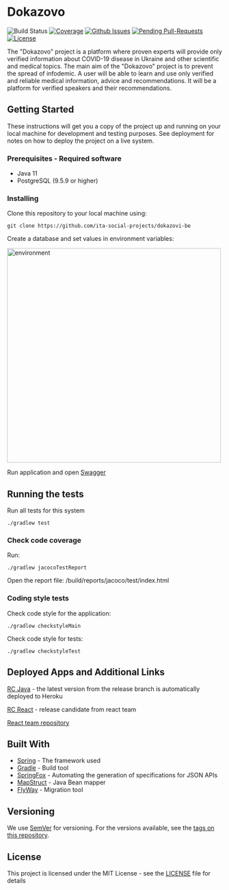# Dokazovo
![Build Status](https://github.com/ita-social-projects/dokazovi-be/workflows/Build%20&%20Test/badge.svg)
[![Coverage](https://sonarcloud.io/api/project_badges/measure?project=ita-social-projects_dokazovi-be&metric=coverage&)](https://sonarcloud.io/dashboard?id=ita-social-projects_dokazovi-be)
[![Github Issues](https://img.shields.io/github/issues/ita-social-projects/dokazovi-be)](https://github.com/ita-social-projects/dokazovi-be/issues)
[![Pending Pull-Requests](https://img.shields.io/github/issues-pr/ita-social-projects/dokazovi-be)](https://github.com/ita-social-projects/dokazovi-be/pulls)
[![License](http://img.shields.io/:license-mit-blue.svg)](https://github.com/ita-social-projects/dokazovi-be/blob/develop/LICENSE)

The "Dokazovo" project is a platform where proven experts will provide only verified information about COVID-19 disease in Ukraine and other scientific and medical topics. The main aim of the "Dokazovo" project is to prevent the spread of infodemic. 
А user will be able to learn and use only verified and reliable medical information, advice and recommendations. It will be a platform for verified speakers and their recommendations.


## Getting Started

These instructions will get you a copy of the project up and running on your local machine for development and testing purposes. See deployment for notes on how to deploy the project on a live system.

### Prerequisites - Required software
* Java 11
* PostgreSQL (9.5.9 or higher)

### Installing

Clone this repository to your local machine using:

```shell
git clone https://github.com/ita-social-projects/dokazovi-be
```
Create a database and set values in environment variables:

<img src="https://i.imgur.com/SUspHsj.png" alt="environment" width="500"/>

Run application and open [Swagger](http://localhost:8080/api/swagger-ui/)

## Running the tests

Run all tests for this system

```
./gradlew test
```

### Check code coverage

Run:

```
./gradlew jacocoTestReport
```

Open the report file: /build/reports/jacoco/test/index.html


### Coding style tests

Check code style for the application:

```
./gradlew checkstyleMain
```

Check code style for tests:

```
./gradlew checkstyleTest
```

## Deployed Apps and Additional Links

[RC Java](https://dokazovi-be.herokuapp.com/api/swagger-ui/) - the latest version from the release branch is automatically deployed to Heroku

[RC React](https://dokazovi-fe.herokuapp.com/) - release candidate from react team

[React team repository](https://github.com/ita-social-projects/dokazovi-fe)

## Built With

* [Spring](https://spring.io/) - The framework used
* [Gradle](https://gradle.org/) - Build tool
* [SpringFox](http://springfox.github.io/springfox/) - Automating the generation of specifications for JSON APIs
* [MapStruct](https://mapstruct.org/) - Java Bean mapper
* [FlyWay](https://flywaydb.org/) - Migration tool

## Versioning

We use [SemVer](http://semver.org/) for versioning. For the versions available, see the [tags on this repository](https://github.com/ita-social-projects/dokazovi-be/tags). 


## License

This project is licensed under the MIT License - see the [LICENSE](https://github.com/ita-social-projects/dokazovi-be/blob/develop/LICENSE) file for details
